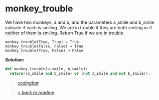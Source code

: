 # monkey_trouble

We have two monkeys, a and b, and the parameters a_smile and b_smile indicate if each is smiling. We are in trouble if they are both smiling or if neither of them is smiling. Return True if we are in trouble.

```
monkey_trouble(True, True) → True
monkey_trouble(False, False) → True
monkey_trouble(True, False) → False
```

**Solution:**

```python
def monkey_trouble(a_smile, b_smile):
  return((a_smile and b_smile) or (not a_smile and not b_smile));
```

> _[codingbat](https://codingbat.com/prob/p120546)_

> [< _back to readme_](/README.md)